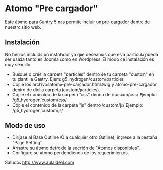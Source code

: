 # Atomo "Pre cargador"
Este átomo para Gantry 5 nos permite incluir un pre-cargador dentro de nuestro sitio web.

Instalación
-----------
No hemos incluido un instalador ya que deseamos que esta partícula pueda ser usada tanto en Joomla como en Wordpress. 
El modo de instalación es muy sencillo:

+ Busque o crée la carpeta "particles" dentro de tu carpeta "custom" en tu plantilla Gantry. Ejem: g5_hydrogen/custom/particles
+ Cópie los archivosatomo-pre-cargador.html.twig y atomo-pre-cargador dentro de dicha carpeta (custom/particles).
+ Cópie el contenido de la carpeta "css" dentro de /custom/css/ Ejemplo:  /g5_hydrogen/custom/css/
+ Cópie el contenido de la carpeta "js"  dentro /custom/js/ Ejemplo:  /g5_hydrogen/custom/js/

Modo de uso
-----------
+ Diríjase al Base Outline (O a cualquier otro Outline), ingrese a la pestaña "Page Setting". 
+ Arrástre su átomo detro de la sección de "Átomos disponibles". 
+ Configure su Átomo pendendiendo de los requerimientos.

Saludos
http://www.aulaideal.com

